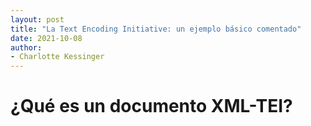 ```yaml
---
layout: post
title: "La Text Encoding Initiative: un ejemplo básico comentado"
date: 2021-10-08
author:
- Charlotte Kessinger 
---
```


# ¿Qué es un documento XML-TEI?

